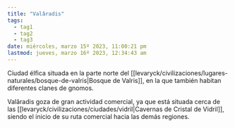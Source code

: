 ```yaml
---
title: "Valâradis"
tags:
  - tag1
  - tag2
  - tag3
date: miércoles, marzo 15º 2023, 11:00:21 pm
lastmod: jueves, marzo 16º 2023, 12:34:43 am
---
```


Ciudad élfica situada en la parte norte del [[levaryck/civilizaciones/lugares-naturales/bosque-de-valris|Bosque de Valris]], en la que también habitan diferentes clanes de gnomos.

Valâradis goza de gran actividad comercial, ya que está situada cerca de las [[levaryck/civilizaciones/ciudades/vidril|Cavernas de Cristal de Vidril]], siendo el inicio de su ruta comercial hacia las demás regiones. 